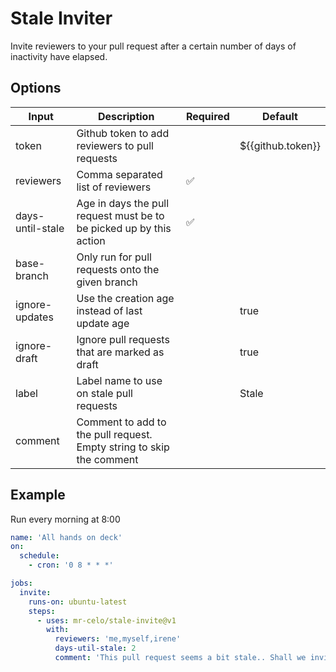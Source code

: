 # Stale Inviter

Invite reviewers to your pull request after a certain number of days of inactivity have elapsed.

## Options

| Input            | Description                                                          | Required | Default           |
|------------------|----------------------------------------------------------------------|----------|-------------------|
| token            | Github token to add reviewers to pull requests                       |          | ${{github.token}} |
| reviewers        | Comma separated list of reviewers                                    | ✅       |                   |
| days-until-stale | Age in days the pull request must be to be picked up by this action  | ✅       |                   |
| base-branch      | Only run for pull requests onto the given branch                     |          |                   |
| ignore-updates   | Use the creation age instead of last update age                      |          | true              |
| ignore-draft     | Ignore pull requests that are marked as draft                        |          | true              |
| label            | Label name to use on stale pull requests                             |          | Stale             |
| comment          | Comment to add to the pull request. Empty string to skip the comment |          |                   |

## Example

Run every morning at 8:00
```yaml
name: 'All hands on deck'
on:
  schedule:
    - cron: '0 8 * * *'

jobs:
  invite:
    runs-on: ubuntu-latest
    steps:
      - uses: mr-celo/stale-invite@v1
        with:
          reviewers: 'me,myself,irene'
          days-util-stale: 2
          comment: 'This pull request seems a bit stale.. Shall we invite more to the party?'

```
